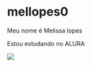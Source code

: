 # mellopes0 

Meu nome é Melissa lopes 

Estou estudando no ALURA

![](https://media1.tenor.com/m/FDk5XJ4zSZQAAAAC/kawaii-love.gif)
